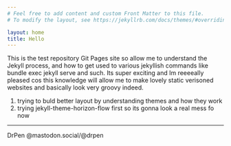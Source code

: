 ```yaml
---
# Feel free to add content and custom Front Matter to this file.
# To modify the layout, see https://jekyllrb.com/docs/themes/#overriding-theme-defaults

layout: home
title: Hello
---
```


This is the test repository Git Pages site so allow me to understand the Jekyll process, and how to get used to various jekyllish commands like bundle exec jekyll serve and such. Its super exciting and Im reeeeally pleased cos this knowledge will allow me to make lovely static verisoned websites and basically look very groovy indeed.

1. trying to buld better layout by understanding themes and how they work
2. trying jekyll-theme-horizon-flow first so its gonna look a real mess fo now


---
DrPen 
@mastodon.social/@drpen
